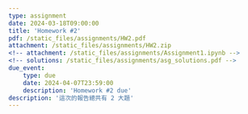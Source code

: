 ```yaml
---
type: assignment
date: 2024-03-18T09:00:00
title: 'Homework #2'
pdf: /static_files/assignments/HW2.pdf
attachment: /static_files/assignments/HW2.zip
<!-- attachment: /static_files/assignments/Assignment1.ipynb -->
<!-- solutions: /static_files/assignments/asg_solutions.pdf -->
due_event: 
    type: due
    date: 2024-04-07T23:59:00
    description: 'Homework #2 due'
description: '這次的報告總共有 2 大題'
---
```


